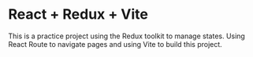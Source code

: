 # React + Redux + Vite

This is a practice project using the Redux toolkit to manage states. Using React Route to navigate pages and using Vite to build this project.

